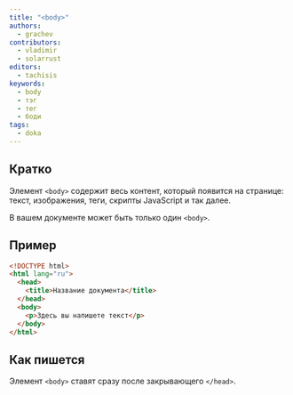 ```yaml
---
title: "<body>"
authors:
  - grachev
contributors:
  - vladimir
  - solarrust
editors:
  - tachisis
keywords:
  - body
  - тэг
  - тег
  - боди
tags:
  - doka
---
```


## Кратко

Элемент `<body>` содержит весь контент, который появится на странице: текст, изображения, теги, скрипты JavaScript и так далее.

В вашем документе может быть только один `<body>`.

## Пример

```html
<!DOCTYPE html>
<html lang="ru">
  <head>
    <title>Название документа</title>
  </head>
  <body>
    <p>Здесь вы напишете текст</p>
  </body>
</html>
```

## Как пишется

Элемент `<body>` ставят сразу после закрывающего `</head>`.

